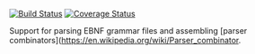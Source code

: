 [![Build Status](https://travis-ci.com/mP1/walkingkooka-text-cursor-parser-ebnf.svg?branch=master)](https://travis-ci.com/mP1/walkingkooka-text-cursor-parser-ebnf.svg?branch=master)
[![Coverage Status](https://coveralls.io/repos/github/mP1/walkingkooka-text-cursor-parser-ebnf/badge.svg?branch=master)](https://coveralls.io/github/mP1/walkingkooka-text-cursor-parser-ebnf?branch=master)

Support for parsing EBNF grammar files and assembling [parser combinators](https://en.wikipedia.org/wiki/Parser_combinator.

